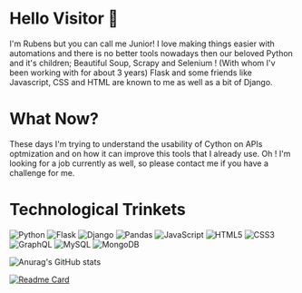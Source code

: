 # Hello Visitor 👋
I'm Rubens but you can call me Junior! 
I love making things easier with automations and there is no better tools nowadays then our beloved Python and it's children; Beautiful Soup, Scrapy and Selenium ! (With whom I'v been working with for about 3 years)
Flask and some friends like Javascript, CSS and HTML are known to me as well as a bit of Django.

# What Now?
These days I'm trying to understand the usability of Cython on APIs optmization and on how it can improve this tools that I already use. 
Oh ! I'm looking for a job currently as well, so please contact me if you have a challenge for me. 

# Technological Trinkets
![Python](https://img.shields.io/badge/python-3670A0?style=for-the-badge&logo=python&logoColor=ffdd54) ![Flask](https://img.shields.io/badge/flask-%23000.svg?style=for-the-badge&logo=flask&logoColor=white) ![Django](https://img.shields.io/badge/django-%23092E20.svg?style=for-the-badge&logo=django&logoColor=white) ![Pandas](https://img.shields.io/badge/pandas-%23150458.svg?style=for-the-badge&logo=pandas&logoColor=white) ![JavaScript](https://img.shields.io/badge/javascript-%23323330.svg?style=for-the-badge&logo=javascript&logoColor=%23F7DF1E) ![HTML5](https://img.shields.io/badge/html5-%23E34F26.svg?style=for-the-badge&logo=html5&logoColor=white) ![CSS3](https://img.shields.io/badge/css3-%231572B6.svg?style=for-the-badge&logo=css3&logoColor=white) ![GraphQL](https://img.shields.io/badge/-GraphQL-E10098?style=for-the-badge&logo=graphql&logoColor=white) ![MySQL](https://img.shields.io/badge/mysql-%2300f.svg?style=for-the-badge&logo=mysql&logoColor=white) ![MongoDB](https://img.shields.io/badge/MongoDB-%234ea94b.svg?style=for-the-badge&logo=mongodb&logoColor=white)

![Anurag's GitHub stats](https://github-readme-stats.vercel.app/api?username=FrontHead&show_icons=true&theme=shadow_red)

[![Readme Card](https://github-readme-stats.vercel.app/api/pin/?username=FrontHead&repo=Citra-MMJ&theme=shadow_red)](https://github.com/FrontHead/Citra-MMJ)
